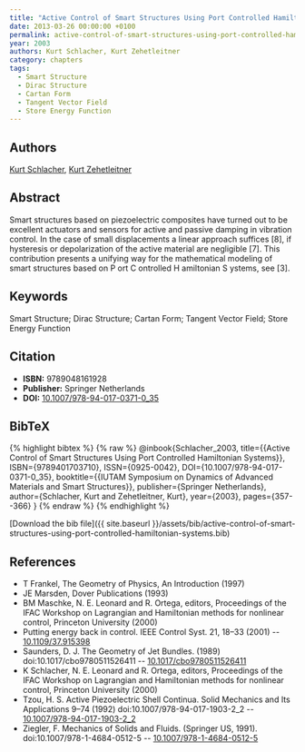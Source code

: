 ```yaml
---
title: "Active Control of Smart Structures Using Port Controlled Hamiltonian Systems"
date: 2013-03-26 00:00:00 +0100
permalink: active-control-of-smart-structures-using-port-controlled-hamiltonian-systems
year: 2003
authors: Kurt Schlacher, Kurt Zehetleitner
category: chapters
tags:
  - Smart Structure
  - Dirac Structure
  - Cartan Form
  - Tangent Vector Field
  - Store Energy Function
---
```

 
## Authors
[Kurt Schlacher](authors/kurt-schlacher), [Kurt Zehetleitner](authors/kurt-zehetleitner)
 
## Abstract
Smart structures based on piezoelectric composites have turned out to be excellent actuators and sensors for active and passive damping in vibration control. In the case of small displacements a linear approach suffices [8], if hysteresis or depolarization of the active material are negligible [7]. This contribution presents a unifying way for the mathematical modeling of smart structures based on P ort C ontrolled H amiltonian S ystems, see [3].
 
## Keywords
Smart Structure; Dirac Structure; Cartan Form; Tangent Vector Field; Store Energy Function
 
## Citation
- **ISBN:** 9789048161928
- **Publisher:** Springer Netherlands
- **DOI:** [10.1007/978-94-017-0371-0_35](https://doi.org/10.1007/978-94-017-0371-0_35)
 
## BibTeX
{% highlight bibtex %}
{% raw %}
@inbook{Schlacher_2003,
  title={{Active Control of Smart Structures Using Port Controlled Hamiltonian Systems}},
  ISBN={9789401703710},
  ISSN={0925-0042},
  DOI={10.1007/978-94-017-0371-0_35},
  booktitle={{IUTAM Symposium on Dynamics of Advanced Materials and Smart Structures}},
  publisher={Springer Netherlands},
  author={Schlacher, Kurt and Zehetleitner, Kurt},
  year={2003},
  pages={357--366}
}
{% endraw %}
{% endhighlight %}
 
[Download the bib file]({{ site.baseurl }}/assets/bib/active-control-of-smart-structures-using-port-controlled-hamiltonian-systems.bib)
 
## References
- T Frankel, The Geometry of Physics, An Introduction (1997)
- JE Marsden, Dover Publications (1993)
- BM Maschke, N. E. Leonard and R. Ortega, editors, Proceedings of the IFAC Workshop on Lagrangian and Hamiltonian methods for nonlinear control, Princeton University (2000)
- Putting energy back in control. IEEE Control Syst. 21, 18–33 (2001) -- [10.1109/37.915398](https://doi.org/10.1109/37.915398)
- Saunders, D. J. The Geometry of Jet Bundles. (1989) doi:10.1017/cbo9780511526411 -- [10.1017/cbo9780511526411](https://doi.org/10.1017/cbo9780511526411)
- K Schlacher, N. E. Leonard and R. Ortega, editors, Proceedings of the IFAC Workshop on Lagrangian and Hamiltonian methods for nonlinear control, Princeton University (2000)
- Tzou, H. S. Active Piezoelectric Shell Continua. Solid Mechanics and Its Applications 9–74 (1992) doi:10.1007/978-94-017-1903-2_2 -- [10.1007/978-94-017-1903-2_2](https://doi.org/10.1007/978-94-017-1903-2_2)
- Ziegler, F. Mechanics of Solids and Fluids. (Springer US, 1991). doi:10.1007/978-1-4684-0512-5 -- [10.1007/978-1-4684-0512-5](https://doi.org/10.1007/978-1-4684-0512-5)

